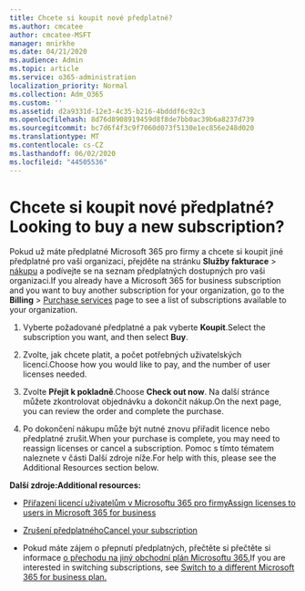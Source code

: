 ```yaml
---
title: Chcete si koupit nové předplatné?
ms.author: cmcatee
author: cmcatee-MSFT
manager: mnirkhe
ms.date: 04/21/2020
ms.audience: Admin
ms.topic: article
ms.service: o365-administration
localization_priority: Normal
ms.collection: Adm_O365
ms.custom: ''
ms.assetid: d2a9331d-12e3-4c35-b216-4bdddf6c92c3
ms.openlocfilehash: 8d76d8908919459d8f8de7bb0ac39b6a8237d739
ms.sourcegitcommit: bc7d6f4f3c9f7060d073f5130e1ec856e248d020
ms.translationtype: MT
ms.contentlocale: cs-CZ
ms.lasthandoff: 06/02/2020
ms.locfileid: "44505536"
---
```

# <a name="looking-to-buy-a-new-subscription"></a><span data-ttu-id="08312-102">Chcete si koupit nové předplatné?</span><span class="sxs-lookup"><span data-stu-id="08312-102">Looking to buy a new subscription?</span></span>

<span data-ttu-id="08312-103">Pokud už máte předplatné Microsoft 365 pro firmy a chcete si koupit jiné předplatné pro vaši organizaci, přejděte na stránku **Služby fakturace** \> [nákupu](https://go.microsoft.com/fwlink/p/?linkid=868433) a podívejte se na seznam předplatných dostupných pro vaši organizaci.</span><span class="sxs-lookup"><span data-stu-id="08312-103">If you already have a Microsoft 365 for business subscription and you want to buy another subscription for your organization, go to the **Billing** \> [Purchase services](https://go.microsoft.com/fwlink/p/?linkid=868433) page to see a list of subscriptions available to your organization.</span></span>
 
1. <span data-ttu-id="08312-104">Vyberte požadované předplatné a pak vyberte **Koupit**.</span><span class="sxs-lookup"><span data-stu-id="08312-104">Select the subscription you want, and then select **Buy**.</span></span>

2. <span data-ttu-id="08312-105">Zvolte, jak chcete platit, a počet potřebných uživatelských licencí.</span><span class="sxs-lookup"><span data-stu-id="08312-105">Choose how you would like to pay, and the number of user licenses needed.</span></span>

3. <span data-ttu-id="08312-106">Zvolte **Přejít k pokladně**.</span><span class="sxs-lookup"><span data-stu-id="08312-106">Choose **Check out now**.</span></span> <span data-ttu-id="08312-107">Na další stránce můžete zkontrolovat objednávku a dokončit nákup.</span><span class="sxs-lookup"><span data-stu-id="08312-107">On the next page, you can review the order and complete the purchase.</span></span>

4. <span data-ttu-id="08312-108">Po dokončení nákupu může být nutné znovu přiřadit licence nebo předplatné zrušit.</span><span class="sxs-lookup"><span data-stu-id="08312-108">When your purchase is complete, you may need to reassign licenses or cancel a subscription.</span></span> <span data-ttu-id="08312-109">Pomoc s tímto tématem naleznete v části Další zdroje níže.</span><span class="sxs-lookup"><span data-stu-id="08312-109">For help with this, please see the Additional Resources section below.</span></span>

 <span data-ttu-id="08312-110">**Další zdroje:**</span><span class="sxs-lookup"><span data-stu-id="08312-110">**Additional resources:**</span></span>
  
- [<span data-ttu-id="08312-111">Přiřazení licencí uživatelům v Microsoftu 365 pro firmy</span><span class="sxs-lookup"><span data-stu-id="08312-111">Assign licenses to users in Microsoft 365 for business</span></span>](https://docs.microsoft.com/microsoft-365/admin/add-users/add-users)
    
- [<span data-ttu-id="08312-112">Zrušení předplatného</span><span class="sxs-lookup"><span data-stu-id="08312-112">Cancel your subscription</span></span>](https://docs.microsoft.com/microsoft-365/commerce/subscriptions/cancel-your-subscription)
    
- <span data-ttu-id="08312-113">Pokud máte zájem o přepnutí předplatných, přečtěte si přečtěte si informace [o přechodu na jiný obchodní plán Microsoftu 365.](https://docs.microsoft.com/microsoft-365/commerce/subscriptions/switch-to-a-different-plan)</span><span class="sxs-lookup"><span data-stu-id="08312-113">If you are interested in switching subscriptions, see [Switch to a different Microsoft 365 for business plan.](https://docs.microsoft.com/microsoft-365/commerce/subscriptions/switch-to-a-different-plan)</span></span>
